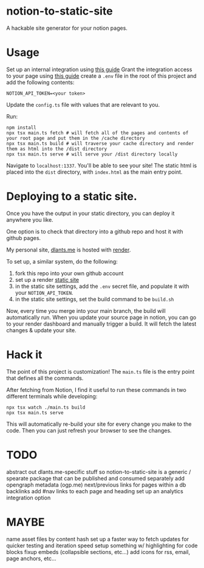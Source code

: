 # notion-to-static-site
A hackable site generator for your notion pages.

# Usage
Set up an internal integration using [this guide](https://developers.notion.com/docs/authorization#internal-integration-auth-flow-set-up)
Grant the integration access to your page using [this guide](https://developers.notion.com/docs/authorization#integration-permissions)
create a `.env` file in the root of this project and add the following contents:

```
NOTION_API_TOKEN=<your token>
```

Update the `config.ts` file with values that are relevant to you.

Run:
```
npm install
npx tsx main.ts fetch # will fetch all of the pages and contents of your root page and put them in the /cache directory
npx tsx main.ts build # will traverse your cache directory and render them as html into the /dist directory
npx tsx main.ts serve # will serve your /dist directory locally
```

Navigate to `localhost:1337`. You'll be able to see your site! The static html is placed into the `dist` directory,
with `index.html` as the main entry point.

# Deploying to a static site.
Once you have the output in your static directory, you can deploy it anywhere you like.

One option is to check that directory into a github repo and host it with github pages.

My personal site, [dlants.me](https://dlants.me) is hosted with [render](https://render.com/).

To set up, a similar system, do the following:
1. fork this repo into your own github account
2. set up a render [static site](https://render.com/docs/static-sites)
3. in the static site settings, add the `.env` secret file, and populate it with your `NOTION_API_TOKEN`.
4. in the static site settings, set the build command to be `build.sh`

Now, every time you merge into your main branch, the build will automatically run. When you update your source page
in notion, you can go to your render dashboard and manually trigger a build. It will fetch the latest changes & update
your site.

# Hack it
The point of this project is customization! The `main.ts` file is the entry point that defines all the commands.

After fetching from Notion, I find it useful to run these commands in two different terminals while developing:
```
npx tsx watch ./main.ts build
npx tsx main.ts serve
```

This will automatically re-build your site for every change you make to the code. Then you can just refresh your
browser to see the changes.

# TODO
abstract out dlants.me-specific stuff so notion-to-static-site is a generic / spearate package that can be published and consumed separately
add opengraph metadata (ogp.me)
next/previous links for pages within a db
backlinks
add #nav links to each page and heading
set up an analytics integration option

# MAYBE
name asset files by content hash
set up a faster way to fetch updates for quicker testing and iteration speed
setup something w/ highlighting for code blocks
fixup embeds (collapsible sections, etc...)
add icons for rss, email, page anchors, etc...
